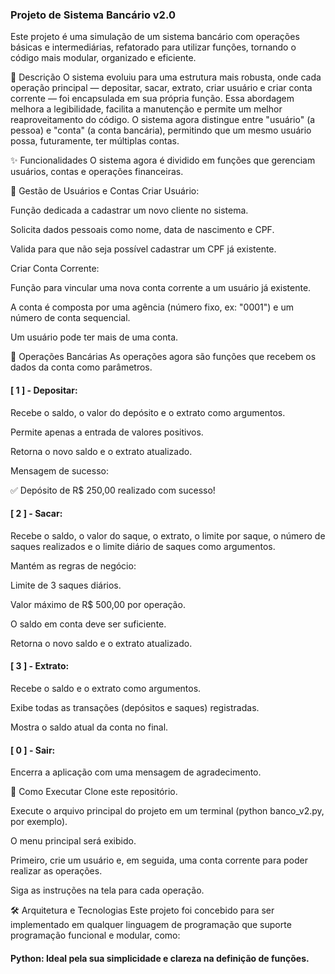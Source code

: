 ### Projeto de Sistema Bancário v2.0
Este projeto é uma simulação de um sistema bancário com operações básicas e intermediárias, refatorado para utilizar funções, tornando o código mais modular, organizado e eficiente.

📜 Descrição
O sistema evoluiu para uma estrutura mais robusta, onde cada operação principal — depositar, sacar, extrato, criar usuário e criar conta corrente — foi encapsulada em sua própria função. Essa abordagem melhora a legibilidade, facilita a manutenção e permite um melhor reaproveitamento do código. O sistema agora distingue entre "usuário" (a pessoa) e "conta" (a conta bancária), permitindo que um mesmo usuário possa, futuramente, ter múltiplas contas.

✨ Funcionalidades
O sistema agora é dividido em funções que gerenciam usuários, contas e operações financeiras.

👤 Gestão de Usuários e Contas
Criar Usuário:

Função dedicada a cadastrar um novo cliente no sistema.

Solicita dados pessoais como nome, data de nascimento e CPF.

Valida para que não seja possível cadastrar um CPF já existente.

Criar Conta Corrente:

Função para vincular uma nova conta corrente a um usuário já existente.

A conta é composta por uma agência (número fixo, ex: "0001") e um número de conta sequencial.

Um usuário pode ter mais de uma conta.

🏧 Operações Bancárias
As operações agora são funções que recebem os dados da conta como parâmetros.

#### [ 1 ] - Depositar:

Recebe o saldo, o valor do depósito e o extrato como argumentos.

Permite apenas a entrada de valores positivos.

Retorna o novo saldo e o extrato atualizado.

Mensagem de sucesso:

✅ Depósito de R$ 250,00 realizado com sucesso!
#### [ 2 ] - Sacar:

Recebe o saldo, o valor do saque, o extrato, o limite por saque, o número de saques realizados e o limite diário de saques como argumentos.

Mantém as regras de negócio:

Limite de 3 saques diários.

Valor máximo de R$ 500,00 por operação.

O saldo em conta deve ser suficiente.

Retorna o novo saldo e o extrato atualizado.

#### [ 3 ] - Extrato:

Recebe o saldo e o extrato como argumentos.

Exibe todas as transações (depósitos e saques) registradas.

Mostra o saldo atual da conta no final.

#### [ 0 ] - Sair:

Encerra a aplicação com uma mensagem de agradecimento.

🚀 Como Executar
Clone este repositório.

Execute o arquivo principal do projeto em um terminal (python banco_v2.py, por exemplo).

O menu principal será exibido.

Primeiro, crie um usuário e, em seguida, uma conta corrente para poder realizar as operações.

Siga as instruções na tela para cada operação.

🛠️ Arquitetura e Tecnologias
Este projeto foi concebido para ser implementado em qualquer linguagem de programação que suporte programação funcional e modular, como:

#### Python: Ideal pela sua simplicidade e clareza na definição de funções.
